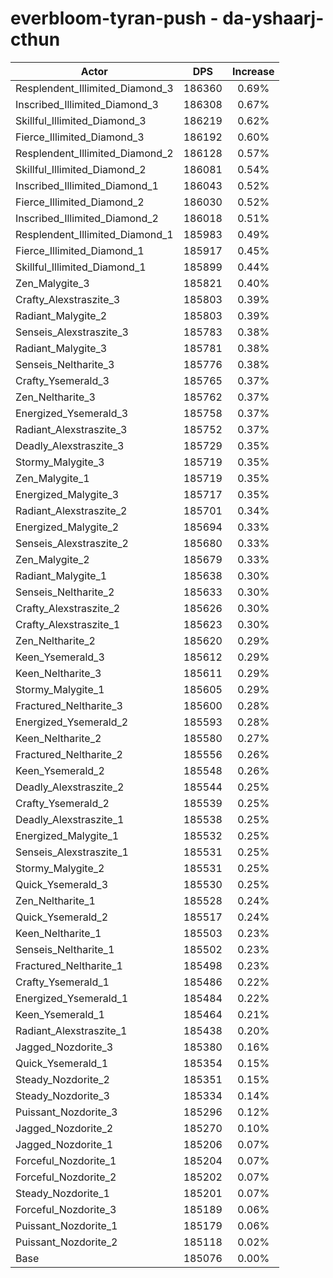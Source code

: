 # everbloom-tyran-push - da-yshaarj-cthun
| Actor | DPS | Increase |
|---|:---:|:---:|
|Resplendent_Illimited_Diamond_3|186360|0.69%|
|Inscribed_Illimited_Diamond_3|186308|0.67%|
|Skillful_Illimited_Diamond_3|186219|0.62%|
|Fierce_Illimited_Diamond_3|186192|0.60%|
|Resplendent_Illimited_Diamond_2|186128|0.57%|
|Skillful_Illimited_Diamond_2|186081|0.54%|
|Inscribed_Illimited_Diamond_1|186043|0.52%|
|Fierce_Illimited_Diamond_2|186030|0.52%|
|Inscribed_Illimited_Diamond_2|186018|0.51%|
|Resplendent_Illimited_Diamond_1|185983|0.49%|
|Fierce_Illimited_Diamond_1|185917|0.45%|
|Skillful_Illimited_Diamond_1|185899|0.44%|
|Zen_Malygite_3|185821|0.40%|
|Crafty_Alexstraszite_3|185803|0.39%|
|Radiant_Malygite_2|185803|0.39%|
|Senseis_Alexstraszite_3|185783|0.38%|
|Radiant_Malygite_3|185781|0.38%|
|Senseis_Neltharite_3|185776|0.38%|
|Crafty_Ysemerald_3|185765|0.37%|
|Zen_Neltharite_3|185762|0.37%|
|Energized_Ysemerald_3|185758|0.37%|
|Radiant_Alexstraszite_3|185752|0.37%|
|Deadly_Alexstraszite_3|185729|0.35%|
|Stormy_Malygite_3|185719|0.35%|
|Zen_Malygite_1|185719|0.35%|
|Energized_Malygite_3|185717|0.35%|
|Radiant_Alexstraszite_2|185701|0.34%|
|Energized_Malygite_2|185694|0.33%|
|Senseis_Alexstraszite_2|185680|0.33%|
|Zen_Malygite_2|185679|0.33%|
|Radiant_Malygite_1|185638|0.30%|
|Senseis_Neltharite_2|185633|0.30%|
|Crafty_Alexstraszite_2|185626|0.30%|
|Crafty_Alexstraszite_1|185623|0.30%|
|Zen_Neltharite_2|185620|0.29%|
|Keen_Ysemerald_3|185612|0.29%|
|Keen_Neltharite_3|185611|0.29%|
|Stormy_Malygite_1|185605|0.29%|
|Fractured_Neltharite_3|185600|0.28%|
|Energized_Ysemerald_2|185593|0.28%|
|Keen_Neltharite_2|185580|0.27%|
|Fractured_Neltharite_2|185556|0.26%|
|Keen_Ysemerald_2|185548|0.26%|
|Deadly_Alexstraszite_2|185544|0.25%|
|Crafty_Ysemerald_2|185539|0.25%|
|Deadly_Alexstraszite_1|185538|0.25%|
|Energized_Malygite_1|185532|0.25%|
|Senseis_Alexstraszite_1|185531|0.25%|
|Stormy_Malygite_2|185531|0.25%|
|Quick_Ysemerald_3|185530|0.25%|
|Zen_Neltharite_1|185528|0.24%|
|Quick_Ysemerald_2|185517|0.24%|
|Keen_Neltharite_1|185503|0.23%|
|Senseis_Neltharite_1|185502|0.23%|
|Fractured_Neltharite_1|185498|0.23%|
|Crafty_Ysemerald_1|185486|0.22%|
|Energized_Ysemerald_1|185484|0.22%|
|Keen_Ysemerald_1|185464|0.21%|
|Radiant_Alexstraszite_1|185438|0.20%|
|Jagged_Nozdorite_3|185380|0.16%|
|Quick_Ysemerald_1|185354|0.15%|
|Steady_Nozdorite_2|185351|0.15%|
|Steady_Nozdorite_3|185334|0.14%|
|Puissant_Nozdorite_3|185296|0.12%|
|Jagged_Nozdorite_2|185270|0.10%|
|Jagged_Nozdorite_1|185206|0.07%|
|Forceful_Nozdorite_1|185204|0.07%|
|Forceful_Nozdorite_2|185202|0.07%|
|Steady_Nozdorite_1|185201|0.07%|
|Forceful_Nozdorite_3|185189|0.06%|
|Puissant_Nozdorite_1|185179|0.06%|
|Puissant_Nozdorite_2|185118|0.02%|
|Base|185076|0.00%|
